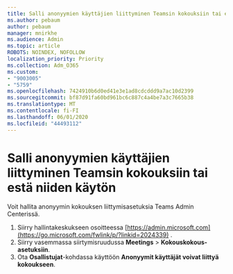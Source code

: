 ```yaml
---
title: Salli anonyymien käyttäjien liittyminen Teamsin kokouksiin tai estä niiden käytön
ms.author: pebaum
author: pebaum
manager: mnirkhe
ms.audience: Admin
ms.topic: article
ROBOTS: NOINDEX, NOFOLLOW
localization_priority: Priority
ms.collection: Adm_O365
ms.custom:
- "9003005"
- "5759"
ms.openlocfilehash: 7424910b6d0ed41e3e1ad8cdcddd9a7ac10d2399
ms.sourcegitcommit: bf87d91fa60bd961bc6c887c4a4be7a3c7665b38
ms.translationtype: MT
ms.contentlocale: fi-FI
ms.lasthandoff: 06/01/2020
ms.locfileid: "44493112"
---
```

# <a name="allow-or-prevent-anonymous-users-from-joining-teams-meetings"></a>Salli anonyymien käyttäjien liittyminen Teamsin kokouksiin tai estä niiden käytön

Voit hallita anonyymin kokouksen liittymisasetuksia Teams Admin Centerissä.

1.  Siirry hallintakeskukseen osoitteessa [https://admin.microsoft.com](https://go.microsoft.com/fwlink/p/?linkid=2024339) .
2.  Siirry vasemmassa siirtymisruudussa **Meetings**   >   **Kokouskokous-asetuksiin**.
3.  Ota **Osallistujat**-kohdassa käyttöön **Anonyymit käyttäjät voivat liittyä kokoukseen**.